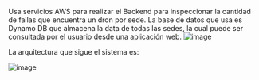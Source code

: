Usa servicios AWS para realizar el Backend para inspeccionar la cantidad de fallas que encuentra un dron por sede. La base de datos que usa es Dynamo DB que almacena la data de todas las sedes, la cual puede ser consultada por el usuario desde una aplicación web.
![image](https://github.com/Kevin1la/AWS_DB_deteccion_fallas_por_sede/assets/132324615/be8f3ba0-83d3-4fd1-9e1a-c484d565c478)

La arquitectura que sigue el sistema es:

![image](https://github.com/Kevin1la/AWS_DB_deteccion_fallas_por_sede/assets/132324615/927ee6c7-33d9-4235-87b5-50a0dd11c94e)

